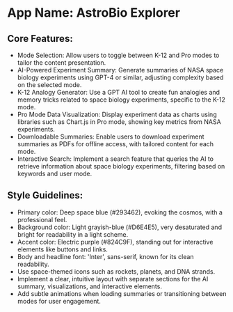 # **App Name**: AstroBio Explorer

## Core Features:

- Mode Selection: Allow users to toggle between K-12 and Pro modes to tailor the content presentation.
- AI-Powered Experiment Summary: Generate summaries of NASA space biology experiments using GPT-4 or similar, adjusting complexity based on the selected mode.
- K-12 Analogy Generator: Use a GPT AI tool to create fun analogies and memory tricks related to space biology experiments, specific to the K-12 mode.
- Pro Mode Data Visualization: Display experiment data as charts using libraries such as Chart.js in Pro mode, showing key metrics from NASA experiments.
- Downloadable Summaries: Enable users to download experiment summaries as PDFs for offline access, with tailored content for each mode.
- Interactive Search: Implement a search feature that queries the AI to retrieve information about space biology experiments, filtering based on keywords and user mode.

## Style Guidelines:

- Primary color: Deep space blue (#293462), evoking the cosmos, with a professional feel.
- Background color: Light grayish-blue (#D6E4E5), very desaturated and bright for readability in a light scheme.
- Accent color: Electric purple (#824C9F), standing out for interactive elements like buttons and links.
- Body and headline font: 'Inter', sans-serif, known for its clean readability.
- Use space-themed icons such as rockets, planets, and DNA strands.
- Implement a clear, intuitive layout with separate sections for the AI summary, visualizations, and interactive elements.
- Add subtle animations when loading summaries or transitioning between modes for user engagement.